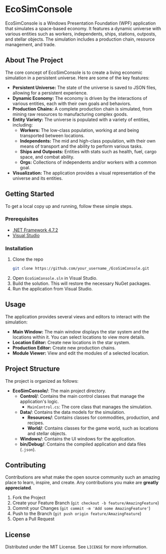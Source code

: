 # EcoSimConsole

EcoSimConsole is a Windows Presentation Foundation (WPF) application that simulates a space-based economy. It features a dynamic universe with various entities such as workers, independents, ships, stations, outposts, and stellar objects. The simulation includes a production chain, resource management, and trade.

## About The Project

The core concept of EcoSimConsole is to create a living economic simulation in a persistent universe. Here are some of the key features:

*   **Persistent Universe:** The state of the universe is saved to JSON files, allowing for a persistent experience.
*   **Dynamic Economy:** The economy is driven by the interactions of various entities, each with their own goals and behaviors.
*   **Production Chains:** A complete production chain is simulated, from mining raw resources to manufacturing complex goods.
*   **Entity Variety:** The universe is populated with a variety of entities, including:
    *   **Workers:** The low-class population, working at and being transported between locations.
    *   **Independents:** The mid and high-class population, with their own means of transport and the ability to perform various tasks.
    *   **Ships and Outposts:** Entities with stats such as health, fuel, cargo space, and combat ability.
    *   **Orgs:** Collections of independents and/or workers with a common goal.
*   **Visualization:** The application provides a visual representation of the universe and its entities.

## Getting Started

To get a local copy up and running, follow these simple steps.

### Prerequisites

*   [.NET Framework 4.7.2](https://dotnet.microsoft.com/download/dotnet-framework/net472)
*   [Visual Studio](https://visualstudio.microsoft.com/)

### Installation

1.  Clone the repo
    ```sh
    git clone https://github.com/your_username_/EcoSimConsole.git
    ```
2.  Open `EcoSimConsole.sln` in Visual Studio.
3.  Build the solution. This will restore the necessary NuGet packages.
4.  Run the application from Visual Studio.

## Usage

The application provides several views and editors to interact with the simulation:

*   **Main Window:** The main window displays the star system and the locations within it. You can select locations to view more details.
*   **Location Editor:** Create new locations in the star system.
*   **Production Editor:** Create new production chains.
*   **Module Viewer:** View and edit the modules of a selected location.

## Project Structure

The project is organized as follows:

*   **EcoSimConsole/**: The main project directory.
    *   **Control/**: Contains the main control classes that manage the application's logic.
        *   `MainControl.cs`: The core class that manages the simulation.
    *   **Data/**: Contains the data models for the simulation.
        *   **Resources/**: Contains classes for commodities, production, and recipes.
        *   **World/**: Contains classes for the game world, such as locations and stellar objects.
    *   **Windows/**: Contains the UI windows for the application.
    *   **bin/Debug/**: Contains the compiled application and data files (`.json`).

## Contributing

Contributions are what make the open source community such an amazing place to learn, inspire, and create. Any contributions you make are **greatly appreciated**.

1.  Fork the Project
2.  Create your Feature Branch (`git checkout -b feature/AmazingFeature`)
3.  Commit your Changes (`git commit -m 'Add some AmazingFeature'`)
4.  Push to the Branch (`git push origin feature/AmazingFeature`)
5.  Open a Pull Request

## License

Distributed under the MIT License. See `LICENSE` for more information.
